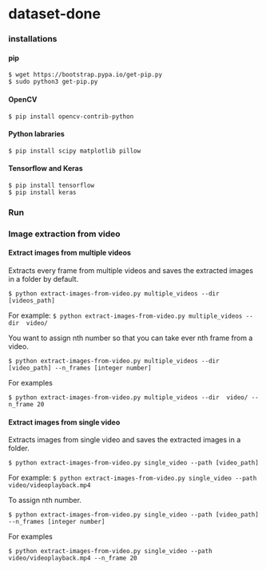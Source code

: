 # dataset-done

### installations

#### pip
```
$ wget https://bootstrap.pypa.io/get-pip.py
$ sudo python3 get-pip.py
```
#### OpenCV
```$ pip install opencv-contrib-python```
#### Python labraries
```$ pip install scipy matplotlib pillow```
#### Tensorflow and Keras

```
$ pip install tensorflow
$ pip install keras
```

### Run
### Image extraction from video
#### Extract images from multiple videos
Extracts every frame from multiple videos and saves the extracted images in a folder by default.

```$ python extract-images-from-video.py multiple_videos --dir [videos_path]```

For example:
```$ python extract-images-from-video.py multiple_videos --dir  video/```

You want to assign nth number so that you can take ever nth frame from a video.

```$ python extract-images-from-video.py multiple_videos --dir [video_path] --n_frames [integer number]```

For examples

```$ python extract-images-from-video.py multiple_videos --dir  video/ --n_frame 20```

#### Extract images from single video

Extracts images from single video and saves the extracted images in a folder.

```$ python extract-images-from-video.py single_video --path [video_path]```

For example:
```$ python extract-images-from-video.py single_video --path video/videoplayback.mp4```

To assign nth number.

```$ python extract-images-from-video.py single_video --path [video_path] --n_frames [integer number]```

For examples

```$ python extract-images-from-video.py single_video --path video/videoplayback.mp4 --n_frame 20```